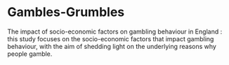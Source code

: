 # Gambles-Grumbles
The impact of socio-economic factors on gambling behaviour in England : this study focuses on the socio-economic factors that impact gambling behaviour, with the aim of shedding light on the underlying reasons why people gamble.
